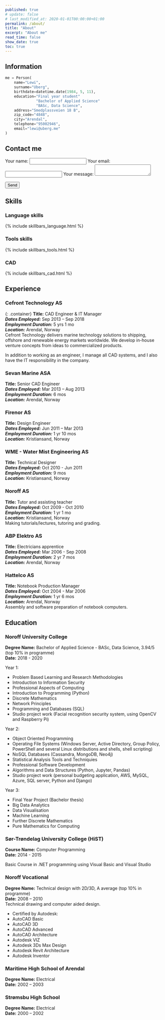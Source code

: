 ```yaml
---
published: true
# update: false
# last_modified_at: 2020-01-01T00:00:00+01:00
permalink: /about/
title: "About"
excerpt: "About me"
read_time: false
show_date: true
toc: true
---
```

<!-- Global site tag (gtag.js) - Google Analytics -->
<script async src="https://www.googletagmanager.com/gtag/js?id=G-X5TVX1RNG8"></script>
<script>
  window.dataLayer = window.dataLayer || [];
  function gtag(){dataLayer.push(arguments);}
  gtag('js', new Date());

  gtag('config', 'G-X5TVX1RNG8');
</script>

## Information

```python
me = Person(
    name="Lewi",
    surname="Uberg",
    birthdate=datetime.date(1984, 5, 11),
    education="Final year student"
              "Bachelor of Applied Science"
              "BASc, Data Science",
    address="Smedplassveien 18 B",
    zip_code="4848",
    city="Arendal",
    telephone="95002946",
    email="lewi@uberg.me"
)
```

## Contact me
<!-- modify this form HTML and place wherever you want your form -->
<form
  action="https://formspree.io/f/mgepljqa"
  method="POST"
>
  <label>
    Your name:
    <input type="text" name="name">
  </label>
  <label>
    Your email:
    <input type="text" name="_replyto">
  </label>
  <label>
    Your message:
    <textarea name="message"></textarea>
  </label>

  <!-- your other form fields go here -->

  <button type="submit">Send</button>
</form>

<!-- 0-25 = Beginner
26-50 = Intermediate
51-75 = Advanced
76-100 = Expert -->

## Skills

### Language skills

{% include skillbars_language.html %}

### Tools skills

{% include skillbars_tools.html %}

### CAD

{% include skillbars_cad.html %}

## Experience

### Cefront Technology AS

{: .container}
**Title:** CAD Engineer & IT Manager<br/>
***Dates Employed:*** Sep 2013 – Sep 2018<br/>
***Employment Duration:*** 5 yrs 1 mo<br/>
***Location:*** Arendal, Norway<br/>
Cefront Technology delivers marine technology solutions to shipping, offshore and renewable energy markets worldwide. We develop in-house venture concepts from ideas to commercialized products.

In addition to working as an engineer, I manage all CAD systems, and I also have the IT responsibility in the company.

### Sevan Marine ASA

**Title:** Senior CAD Engineer<br/>
***Dates Employed:*** Mar 2013 – Aug 2013<br/>
***Employment Duration:*** 6 mos<br/>
***Location:*** Arendal, Norway<br/>

### Firenor AS

**Title:** Design Engineer<br/>
***Dates Employed:*** Jun 2011 – Mar 2013<br/>
***Employment Duration:*** 1 yr 10 mos<br/>
***Location:*** Kristiansand, Norway<br/>

### WME - Water Mist Engineering AS

**Title:** Technical Designer<br/>
***Dates Employed:*** Oct 2010 - Jun 2011<br/>
***Employment Duration:*** 9 mos<br/>
***Location:*** Kristiansand, Norway<br/>

### Noroff AS

**Title:** Tutor and assisting teacher<br/>
***Dates Employed:*** Oct 2009 - Oct 2010<br/>
***Employment Duration:*** 1 yr 1 mo<br/>
***Location:*** Kristiansand, Norway<br/>
Making tutorials/lectures, tutoring and grading.

### ABP Elektro AS

**Title:** Electricians apprentice<br/>
***Dates Employed:*** Mar 2006 - Sep 2008<br/>
***Employment Duration:*** 2 yr 7 mos<br/>
***Location:*** Arendal, Norway<br/>

### Hattelco AS

**Title:** Notebook Production Manager<br/>
***Dates Employed:*** Oct 2004 - Mar 2006<br/>
***Employment Duration:*** 1 yr 6 mos<br/>
***Location:*** Arendal, Norway<br/>
Assembly and software preparation of notebook computers.

## Education

### Noroff University College

**Degree Name:** Bachelor of Applied Science - BASc, Data Science, 3.94/5 (top 10% in programme)<br/>
**Date:** 2018 - 2020<br/>

Year 1:
- Problem Based Learning and Research Methodologies
- Introduction to Information Security
- Professional Aspects of Computing
- Introduction to Programming (Python)
- Discrete Mathematics
- Network Principles
- Programming and Databases (SQL)
- Studio project work (Facial recognition security system, using OpenCV and Raspberry Pi)

Year 2:
- Object Oriented Programming
- Operating File Systems (Windows Server, Active Directory, Group Policy, PowerShell and several Linux distributions and shells, shell scripting)
- NoSQL Databases (Cassandra, MongoDB, Neo4j)
- Statistical Analysis Tools and Techniquies
- Professional Software Development
- Algorithms and Data Structures (Python, Jupyter, Pandas)
- Studio project work (personal budgeting application, AWS, MySQL, Azure, SQL server, Python and Django)

Year 3:
- Final Year Project (Bachelor thesis)
- Big Data Analytics
- Data Visualisation
- Machine Learning
- Further Discrete Mathematics
- Pure Mathematics for Computing

### Sør-Trøndelag University College (HiST)

**Course Name:** Computer Programming<br/>
**Date:** 2014 - 2015<br/>

Basic Course in .NET programming using Visual Basic and Visual Studio

### Noroff Vocational

**Degree Name:** Technical design with 2D/3D, A average (top 10% in programme)<br/>
**Date:** 2008 – 2010<br/>
Technical drawing and computer aided design.

- Certified by Autodesk:
- AutoCAD Basic
- AutoCAD 3D
- AutoCAD Advanced
- AutoCAD Architecture
- Autodesk VIZ
- Autodesk 3Ds Max Design
- Autodesk Revit Architecture
- Autodesk Inventor

### Maritime High School of Arendal

**Degree Name:** Electrical<br/>
**Date:** 2002 – 2003<br/>

### Strømsbu High School

**Degree Name:** Electrical<br/>
**Date:** 2000 – 2002<br/>
